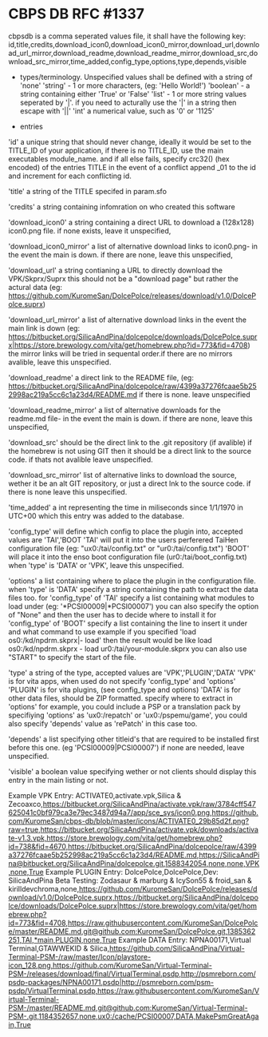 # CBPS DB RFC #1337

cbpsdb is a comma seperated values file, it shall have the following key:
id,title,credits,download_icon0,download_icon0_mirror,download_url,download_url_mirror,download_readme,download_readme_mirror,download_src,download_src_mirror,time_added,config_type,options,type,depends,visible
- types/terminology.
Unspecified values shall be defined with a string of 'none'
'string' - 1 or more characters, (eg: 'Hello World!')
'boolean' - a string containing either 'True' or 'False'
'list' - 1 or more string values seperated by '|'.
	if you need to acturally use the '|' in a string then escape with '||'
'int' a numerical value, such as '0' or '1125'

- entries

'id' a unique string that should never change,
	ideally it would be set to the TITLE_ID of your application,
	if there is no TITLE_ID, use the main executables module_name.
	and if all else fails, specify crc32() (hex encoded) of the entries TITLE
	in the event of a conflict append _01 to the id and increment for each conflicting id.

'title' a string of the TITLE specifed in param.sfo

'credits' a string containing infomration on who created this software

'download_icon0' a string containing a direct URL to download a (128x128) icon0.png file.
	if none exists, leave it unspecified,

'download_icon0_mirror' a list of alternative download links to icon0.png- in the event the main is down.
	if there are none, leave this unspecified,
	
'download_url' a string contianing a URL to directly download the VPK/Skprx/Suprx
	this should not be a "download page" but rather the actural data
	(eg: https://github.com/KuromeSan/DolcePolce/releases/download/v1.0/DolcePolce.suprx)
	
'download_url_mirror' a list of alternative download links in the event the main link is down 
	(eg: https://bitbucket.org/SilicaAndPina/dolcepolce/downloads/DolcePolce.suprx|https://store.brewology.com/vita/get/homebrew.php?id=773&fid=4708)
	the mirror links will be tried in sequental order.if there are no mirrors avalible, leave this unspecified.

'download_readme' a direct link to the README file, (eg: https://bitbucket.org/SilicaAndPina/dolcepolce/raw/4399a37276fcaae5b252998ac219a5cc6c1a23d4/README.md
	if there is none. leave unspecified	

'download_readme_mirror' a list of alternative downloads for the readme.md file-
	in the event the main is down. if there are none, leave this unspecified,

'download_src' should be the direct link to the .git repository (if avalible) 
	if the homebrew is not using GIT then it should be a direct link to the source code. 
	if thats not avalible leave unspecified.

'download_src_mirror' list of alternative links to download the source, wether it be an alt GIT repository,
	or just a direct lnk to the source code. if there is none leave this unspecified.
	
'time_added' a int representing the time in miliseconds since 1/1/1970 in UTC+00 which this entry was added
to the database.

'config_type' will define which config to place the plugin into, accepted values are 'TAI','BOOT
	'TAI' will put it into the users perferered TaiHen configuration file (eg: "ux0:/tai/config.txt" or "ur0:/tai/config.txt")
	'BOOT' will place it into the enso boot configuration file (ur0:/tai/boot_config.txt)
	when 'type' is 'DATA' or 'VPK', leave this unspecified.

'options' a list containing where to place the plugin in the configuration file.
	when 'type' is 'DATA' specify a string containing the path to extract the data files too.
	for 'config_type' of 'TAI' specify a list containing what modules to load under (eg: '*PCSI00009|*PCSI00007')
	you can also specify the option of "None" and then the user has to decide where to install it
	for 'config_type' of 'BOOT' specify a list containing the line to insert it under and what command to use 
		example if you specified 'load os0:/kd/npdrm.skprx|- load' then the result would be like 
			load os0:/kd/npdrm.skprx
			- load ur0:/tai/your-module.skprx
		you can also use "START" to specify the start of the file.

'type' a string of the type, accepted values are 'VPK','PLUGIN','DATA'
	'VPK' is for vita apps, when used do not specify 'config_type' and 'options'
	'PLUGIN' is for vita plugins, (see config_type and options)
	'DATA' is for other data files, should be ZIP formatted. specify where to extract in 'options'
		for example, you could include a PSP or a translation pack by specifiying 'options' as 'ux0:/repatch' or 'ux0:/pspemu/game',
		you could also specify 'depends' value as 'rePatch' in this case too.

'depends' a list specifying other titleid's that are required to be installed first before this one. (eg 'PCSI00009|PCSI00007')
	if none are needed, leave unspecified.

'visible' a boolean value specifying wether or not clients should display this entry in the main listing or not.

Example VPK Entry:
ACTIVATE0,activate.vpk,Silica & Zecoaxco,https://bitbucket.org/SilicaAndPina/activate.vpk/raw/3784cff547625041c0bf979ca3e79ec3487d94a7/app/sce_sys/icon0.png,https://github.com/KuromeSan/cbps-db/blob/master/icons/ACTIVATE0_29b85d2f.png?raw=true,https://bitbucket.org/SilicaAndPina/activate.vpk/downloads/activate-v1.3.vpk,https://store.brewology.com/vita/get/homebrew.php?id=738&fid=4670,https://bitbucket.org/SilicaAndPina/dolcepolce/raw/4399a37276fcaae5b252998ac219a5cc6c1a23d4/README.md,https://SilicaAndPina@bitbucket.org/SilicaAndPina/dolcepolce.git,1588342054,none,none,VPK,none,True
Example PLUGIN Entry:
DolcePolce,DolcePolce,Dev: SilicaAndPina Beta Testing: Zodasaur & marburg & IcySon55 & froid_san & kirilldevchroma,none,https://github.com/KuromeSan/DolcePolce/releases/download/v1.0/DolcePolce.suprx,https://bitbucket.org/SilicaAndPina/dolcepolce/downloads/DolcePolce.suprx|https://store.brewology.com/vita/get/homebrew.php?id=773&fid=4708,https://raw.githubusercontent.com/KuromeSan/DolcePolce/master/README.md,git@github.com:KuromeSan/DolcePolce.git,1385362251,TAI,*main,PLUGIN,none,True
Example DATA Entry: 
NPNA00171,Virtual Terminal,GTAWWEKID & Silica,https://github.com/SilicaAndPina/Virtual-Terminal-PSM-/raw/master/Icon/playstore-icon_128.png,https://github.com/KuromeSan/Virtual-Terminal-PSM-/releases/download/final/VirtualTerminal.psdp,http://psmreborn.com/psdp-packages/NPNA00171.psdp|http://psmreborn.com/psm-psdp/VirtualTerminal.psdp,https://raw.githubusercontent.com/KuromeSan/Virtual-Terminal-PSM-/master/README.md,git@github.com:KuromeSan/Virtual-Terminal-PSM-.git,1184352657,none,ux0:/cache/PCSI00007,DATA,MakePsmGreatAgain,True

